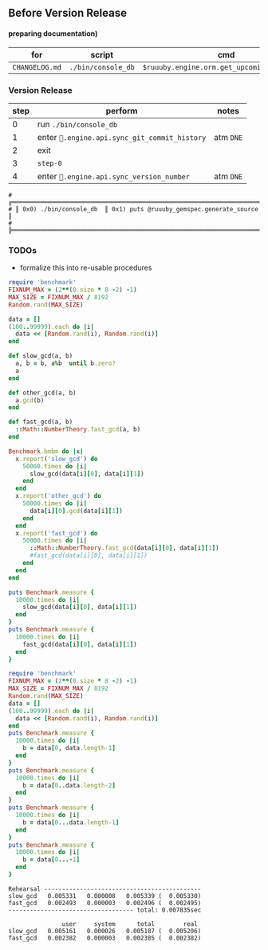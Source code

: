 
## Before Version Release

#### preparing documentation)
 | for  | script  | cmd |
 | ---- | ---- | --- |
 | `CHANGELOG.md` | `./bin/console_db` | `$ruuuby.engine.orm.get_upcoming_changelog` |

### Version Release

| step | perform | notes|
| --- | --- | --- |
| 0   | run `./bin/console_db` |
| 1   | enter `💎.engine.api.sync_git_commit_history` | atm `DNE` |
| 2   | exit |
| 3   | `step-0` |
| 4   | enter `💎.engine.api.sync_version_number` | atm `DNE` |

	# ╔═════════════════════════════════════════════════════════════════════════════╗
	# ║ 0x0) ./bin/console_db  ║ 0x1) puts @ruuuby_gemspec.generate_source          ║
	# ╠═════════════════════════════════════════════════════════════════════════════╣

### TODOs

 * formalize this into re-usable procedures

```ruby
require 'benchmark'
FIXNUM_MAX = (2**(0.size * 8 -2) -1)
MAX_SIZE = FIXNUM_MAX / 8192
Random.rand(MAX_SIZE)

data = []
(100..99999).each do |i|
  data << [Random.rand(i), Random.rand(i)]
end

def slow_gcd(a, b)
  a, b = b, a%b  until b.zero?
  a
end

def other_gcd(a, b)
  a.gcd(b)
end

def fast_gcd(a, b)
  ::Math::NumberTheory.fast_gcd(a, b)
end

Benchmark.bmbm do |x|
  x.report('slow_gcd') do
    50000.times do |i|
      slow_gcd(data[i][0], data[i][1])
    end
  end
  x.report('other_gcd') do
    50000.times do |i|
      data[i][0].gcd(data[i][1])
    end
  end
  x.report('fast_gcd') do
    50000.times do |i|
      ::Math::NumberTheory.fast_gcd(data[i][0], data[i][1])
      #fast_gcd(data[i][0], data[i][1])
    end
  end
end

puts Benchmark.measure {
  10000.times do |i|
    slow_gcd(data[i][0], data[i][1])
  end
}
puts Benchmark.measure {
  10000.times do |i|
    fast_gcd(data[i][0], data[i][1])
  end
}

require 'benchmark'
FIXNUM_MAX = (2**(0.size * 8 -2) -1)
MAX_SIZE = FIXNUM_MAX / 8192
Random.rand(MAX_SIZE)
data = []
(100..99999).each do |i|
  data << [Random.rand(i), Random.rand(i)]
end
puts Benchmark.measure {
  10000.times do |i|
    b = data[0, data.length-1]
  end
}
puts Benchmark.measure {
  10000.times do |i|
    b = data[0..data.length-2]
  end
}
puts Benchmark.measure {
  10000.times do |i|
    b = data[0...data.length-1]
  end
}
puts Benchmark.measure {
  10000.times do |i|
    b = data[0...-1]
  end
}


```

```
Rehearsal --------------------------------------------
slow_gcd   0.005331   0.000008   0.005339 (  0.005330)
fast_gcd   0.002493   0.000003   0.002496 (  0.002495)
----------------------------------- total: 0.007835sec

               user     system      total        real
slow_gcd   0.005161   0.000026   0.005187 (  0.005206)
fast_gcd   0.002382   0.000003   0.002385 (  0.002382)
```
